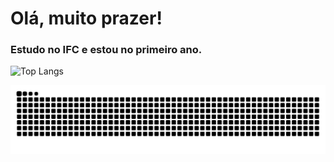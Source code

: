 # Olá, muito prazer!
### Estudo no IFC e estou no primeiro ano.    
![Top Langs](https://github-readme-stats.vercel.app/api/top-langs/?username=Davi-Prussek&layout=donut&theme=light&exclude_repo=programacao-I)
  
![snake gif dark](https://github.com/Davi-Prussek/Davi-Prussek/blob/output/github-snake-dark.svg?palette=github-dark)

